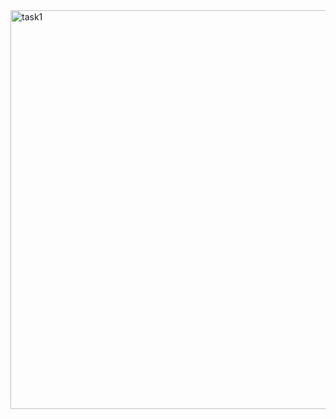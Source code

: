 <img width="778" height="638" alt="task1" src="https://github.com/user-attachments/assets/b0273f1b-7d2a-43ca-9cb3-6808f143e5ba" />
